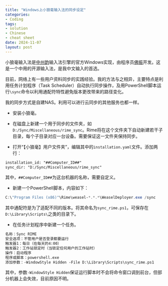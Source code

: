 ```yaml
---
title: "Windows上小狼毫输入法的同步设定"
categories:
- Coding
tags:
- solution
- Chinese
- cheat sheet
date: 2024-11-07
layout: post
---
```


小狼毫输入法是[中州韵](https://rime.im/)输入法引擎的官方Windows实现，由程序员[佛振](https://github.com/lotem)开发。这是一个中用的开源输入法，是我中文输入的首选。

目前，网络上有一些用户资料同步的实践经验。我的方法与之相异，主要特点是利用任务计划程序（Task Scheduler）自动执行同步操作，及用PowerShell脚本运行`\sync`命令以利用通配符特性避免版本更改带来的路径变化。

我的同步方式是自建NAS。利用可以进行云同步的其他服务也都一样。

- 安装小狼毫。

- 在磁盘上新建一个用于同步的文件夹，如`D:/Sync/Miscellaneous/rime_sync`。Rime将在这个文件夹下自动新建若干子目录，每个子目录对应一台设备。需要保证这一文件夹保持同步。

- 打开“【小狼毫】用户文件夹”，编辑其中的`installation.yaml`文件。添加两行：

```txt
installation_id: "##Computer_ID##"
sync_dir: "D:/Sync/Miscellaneous/rime_sync"
```

其中，`##Computer_ID##`为这台机器的名称，需要自定义。

- 新建一个PowerShell脚本，内容如下：

```powershell
C:\"Program Files (x86)"\Rime\weasel-*.*.*\WeaselDeployer.exe /sync
```

其中通配符是为了适配不同的版本。将其命名为`sync_rime.ps1`，可保存在`D:\Library\Scripts\`之类的目录下。

- 在任务计划程序中新建一个任务。

```txt
名称：Sync RIME
安全选项：不管用户是否登录都要运行
触发器1：每日（在每天的4:00）
触发器2：工作站锁定时（当锁定任何用户的工作站时）
操作：启动程序
程序或脚本：powershell.exe
添加参数：-WindowStyle Hidden -File D:\Library\Scripts\sync_rime.ps1
```

其中，参数`-WindowStyle Hidden`保证运行脚本时不会将命令窗口调到前台，但部分机器上会失效，目前原因不明。
